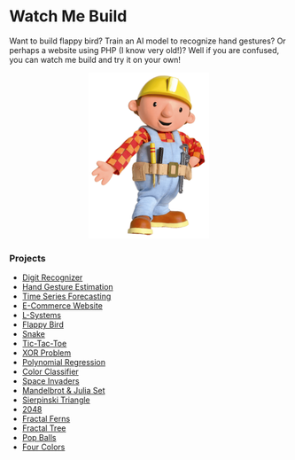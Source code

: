 # Watch Me Build

Want to build flappy bird? Train an AI model to recognize hand gestures? Or perhaps a website using PHP (I know very old!)? Well if you are confused, you can watch me build and try it on your own!

<p align="center"><img src="assets/bob-the-builder.png" height="300"></p>

### Projects

*	[Digit Recognizer](Projects/Digit%20Recognizer/)
*	[Hand Gesture Estimation](Projects/Hand%20Gesture%20Estimation/)
*	[Time Series Forecasting](Projects/Time%20Series%20Forecasting/)
*	[E-Commerce Website](Projects/E-Commerce%20Website/)
*	[L-Systems](Projects/L-Systems/)
*	[Flappy Bird](Projects/Flappy%20Bird/)
*	[Snake](Projects/Snake/)
*	[Tic-Tac-Toe](Projects/Tic-Tac-Toe/)
*	[XOR Problem](Projects/XOR%20Problem/)
*	[Polynomial Regression](Projects/Polynomial%20Regression/)
*	[Color Classifier](Projects/Color%20Classifier/)
*	[Space Invaders](Projects/Space%20Invaders/)
*	[Mandelbrot & Julia Set](Projects/Mandelbrot%20&%20Julia%20Set/)
*	[Sierpinski Triangle](Projects/Sierpinski%20Triangle/)
*	[2048](Projects/2048/)
*	[Fractal Ferns](Projects/Fractal%20Ferns/)
*	[Fractal Tree](Projects/Fractal%20Tree/)
*	[Pop Balls](Projects/Pop%20Balls/)
*	[Four Colors](Projects/Four%20Colors/)